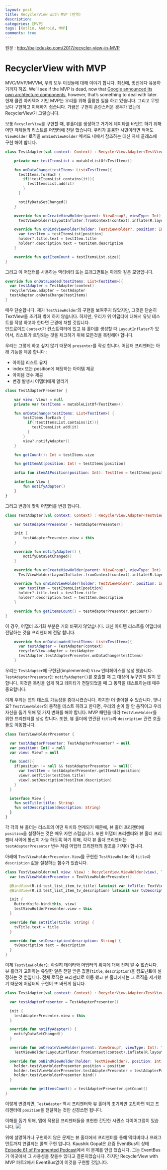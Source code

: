 ```yaml
---
layout: post
title: RecyclerView with MVP (번역)
description: 
categories: [MVP]
tags: [Kotlin, Android, MVP]
comments: true
---
```


원문 : <http://bajicdusko.com/2017/recycler-view-in-MVP>

# RecyclerView with MVP

MVC/MVP/MVVM, 우리 모두 이것들에 대해 이야기 합니다. 최신에, 멋진데다 유용하기까지 하죠. We’ll see if the MVP is dead, now that [Google announced its own archtecture components](https://developer.android.com/topic/libraries/architecture/index.html), however, that’s something to deal with later.
현재 클린 아키텍쳐 기반 MVP는 우리를 위해 훌륭한 일을 하고 있습니다. 그리고 무엇보다 구현하고 이해하기 쉽습니다. 가끔은 구현이 혼란스러운 경우가 있는데 RecyclerView가 그렇습니다.

보통 `RecyclerView`를 구현할 때, 뷰홀더를 생성하고 거기에 데이타를 바인드 하기 위해 어떤 객체들의 리스트를 어댑터에 전달 했습니다. 
우리가 훌륭한 시민이라면 적어도 `ViewHolder` 로직을 `onBindViewHolder` 메서드 내에서 참조하는 대신 자체 클래스에 구현 해야 합니다. 

```kotlin
class TestAdapter(val context: Context) : RecyclerView.Adapter<TestViewHolder>(){

    private var testItemsList = mutableListOf<TestItem>()

    fun onDataChange(testItems: List<TestItem>){
      testItems.forEach {
        if(!testItemsList.contains(it)){
          testItemsList.add(it)
        }
      }

      notifyDataSetChanged()
    }

    override fun onCreateViewHolder(parent: ViewGroup?, viewType: Int): TestViewHolder =
      TestViewHolder(LayoutInflater.fromContext(context).inflate(R.layout.test_list_item, parent, false))

    override fun onBindViewHolder(holder: TestViewHolder?, position: Int) {
      var testItem = testItemsList[position]
      holder?.title.text = testItem.title
      holder?.description.text = testItem.description
    }

    override fun getItemCount = testItemsList.size()
}
```

그리고 이 어댑터를 사용하는 액티비티 또는 프래그먼트는 아래와 같은 모양입니다.

```kotlin
override fun onDataLoaded(testItems: List<TestItem>){
  var testAdapter = TestAdapter(context)
  recyclerView.adapter = testAdapter
  testAdapter.onDataChange(testItems)
}
```

매우 단순합니다. 제가 `TestViewHolder`의 구현을 보여주지 않았지만, 그것은 단순히 TextView들 초기화 밖에 하지 않습니다. 하지만, 우리가 위 어댑터에 대해서 유닛 테스트를 작성 하고자 한다면 곤경에 처할 것입니다.  
안드로이드 `Context`가 컨스트럭터에 있고 뷰 홀더를 생성할 때 `LayoutInflater`가 있어서, 리스트가 로딩되는 것을 체크하기 위해 모든것을 목킹해야 합니다.  

우리는 그렇게 하고 싶지 않기 때문에 `presenter`를 작성 합니다. 어댑터 프리젠터는 아래 기능을 제공 합니다 :

- 아이템 리스트 유지
- index 또는 position에 해당하는 아이템 제공
- 아이템 갯수 제공
- 변경 발생시 어댑터에게 알리기

```kotlin
class TestAdapterPresenter {

    var view: View? = null
    private var testItems = mutableListOf<TestItem>()

    fun onDataChange(testItems: List<TestItem>) {
        testItems.forEach {
          if(!testItemsList.contains(it)){
            testItemsList.add(it)
          }
        }
        view?.notifyAdapter()
    }

    fun getCount(): Int = testItems.size

    fun getItemAt(position: Int) = testItems[position]

    infix fun itemAtPosition(position: Int): TestItem = testItems[position]

    interface View {
        fun notifyAdapter()
    }
}
```

그리고 변경에 맞춰 어댑터를 변경 합니다.
``` kotlin
class TestAdapter(val context: Context) : RecyclerView.Adapter<TestViewHolder>(), TestAdapterPresenter.View{

    var testAdapterPresenter = TestAdapterPresenter()

    init {
        testAdapterPresenter.view = this
    }

    override fun notifyAdapter() {
        notifyDataSetChanged()
    }

    override fun onCreateViewHolder(parent: ViewGroup?, viewType: Int): TestViewHolder =
      TestViewHolder(LayoutInflater.fromContext(context).inflate(R.layout.test_list_item, parent, false))

    override fun onBindViewHolder(holder: TestViewHolder?, position: Int) {
      var testItem = testItemsList[position]
      holder?.title.text = testItem.title
      holder?.description.text = testItem.description
    }

    override fun getItemsCount() = testAdapterPresenter.getCount()
}
```

이 경우, 어댑터 초기화 부분은 거의 바뀌지 않았습니다. 대신 아이템 리스트를 어댑터에 전달하는 것을 프리젠터에 전달 합니다. 
``` kotlin
    override fun onDataLoaded(testItems: List<TestItem>){
      var testAdapter = TestAdapter(context)
      recyclerView.adapter = testAdapter
      testAdapter.testAdapterPresenter.onDataChange(testItems)
    }
```

우리는 `TestAdapter`에 구현된(implemented) `View` 인터페이스를 생성 했습니다. `TestAdapterPresenter`는 `notifyAdapter()`를 호출할 때 그 대상이 누구인지 알지 못합니다. 이것은 목킹을 쉽게 하고 데이타가 전달되었을 때 그 동작을 테스트하는데 매우 중요합니다.

이제 우리는 앱의 테스트 가능성을 증대시켰습니다. 하지만 더 좋아질 수 있습니다. 맞나요? `TestViewHolder`의 동작을 테스트 하려고 한다면, 우리의 손이 잘 안 움직이고 우리 자신을 돕기 위해 몇 가지 변화를 해야 합니다. MVP 패턴을 따라 `TestViewHolder`를 위한 프리젠터를 생성 합니다. 또한, 뷰 홀더에 연관된 `title`과 `description` 관련 호출들도 이동합니다.

```kotlin
class TestViewHolderPresenter {

  var testAdapterPresenter: TestAdapterPresenter? = null
  var position: Int? = null
  var view: View? = null

  fun bind(){
    if(position != null && testAdapterPresenter != null){
      var testItem = testAdapterPresenter.getItemAt(position)
      view?.setTitle(testItem.title)
      view?.setDescription(testItem.description)
    }
  }

  interface View {
    fun setTitle(title: String)
    fun setDescription(description: String)
  }
}
```
각 각의 뷰 홀더는 리스트의 어떤 위치와 연계되기 때문에, 뷰 홀더 프리젠터에 `position`을 설정하는 것은 매우 자연 스럽습니다. 또한 어댑터 프리젠터와 뷰 홀더 프리젠터 사이에 통신이 가능 하도록 하기 위해, 각각 뷰 홀더 프리젠터는 `testAdapterPresenter` 변수 처럼 어댑터 프리젠터의 참조를 가져야 합니다. 

아래에 `TestViewHolderPresenter.View`를 구현한 `TestViewHolder`와 `title`과 `description` 값을 설정하는 함수가 있습니다.

```kotlin
class TestViewHolder(val view: View) : RecyclerView.ViewHolder(view), TestViewHolderPresenter.View {
  var testViewHolderPresenter = TextViewHolderPresenter()

  @BindView(R.id.test_list_item_tv_title) lateinit var tvTitle: TextView
  @BindView(R.id.test_list_item_tv_description) lateinit var tvDescription: TextView

  init {
    ButterKnife.bind(this, view)
    testViewHolderPresenter.view = this
  }

  override fun setTitle(title: String) {
    tvTitle.text = title
  }

  override fun setDescription(description: String) {
    tvDescription.text = description
  }
}
```

이제 `TestViewHolder`는 확실히 데이타와 어댑터의 위치에 대해 전혀 알 수 없습니다. 뷰 홀더가 고민하는 유일한 일은 전달 받은 값들(`title`, `description`)을 컴포넌트에 설정하는 것 뿐입니다. 전체 로직은 프리젠터로 이동 했고 뷰 홀더에서는 그 로직을 제거했기 때문에 어댑터의 구현이 또 바뀌게 됩니다.

```kotlin
class TestAdapter(val context: Context) : RecyclerView.Adapter<TestViewHolder>(), TestAdapterPresenter.View {

  var testAdapterPresenter = TestAdapterPresenter()

  init {
    testAdapterPresenter.view = this
  }

  override fun notifyAdapter() {
    notifyDataSetChanged()
  }

  override fun onCreateViewHolder(parent: ViewGroup?, viewType: Int): TestViewHolder = 
    TestViewHolder(LayoutInflater.fromContext(context).inflate(R.layout.test_list_item, parent, false))

  override fun onBindViewHolder(holder: TextViewHolder?, position: Int) {
    holder.testViewHolderPresenter.position = position
    holder.testViewHolderPresenter.testAdapterPresenter = testAdapterPresenter
    holder.testViewHolderPresenter.bind()
  }  

  override fun getItemsCount() = testAdapterPresenter.getCount()
}
```

이렇게 변경되면, `TestAdapter` 역시 프리젠터와 뷰 홀더의 초기화만 고민하면 되고 프리젠터에 `position`을 전달하는 것만 신경쓰면 됩니다.

이해를 돕기 위해, 앱에 적용된 프리젠터들을 표현한 간단한 시퀀스 다이어그램이 있습니다.
![](/assets/img/recyclerview-with-mvp-seq-diagram.png)

위에 설명하거나 구현하지 않은 문제는 뷰 홀더에서 프리젠터를 통해 액티비티나 프래그먼트까지 연결되는 콜백 구현 입니다. Kaushik Gopal은 요즘 EventBus의 상태 [Episode 61 of Fragmented Podcast](http://fragmentedpodcast.com/episodes/061/)에서 이 문제를 언급 했습니다. 그는 EventBus가 이곳에서 그 사용성을 찾을수 있다고 결론지었습니다. 하지만 RecyclerView with MVP 파트2에서 EventBus없이 이것을 구현할 것입니다.

